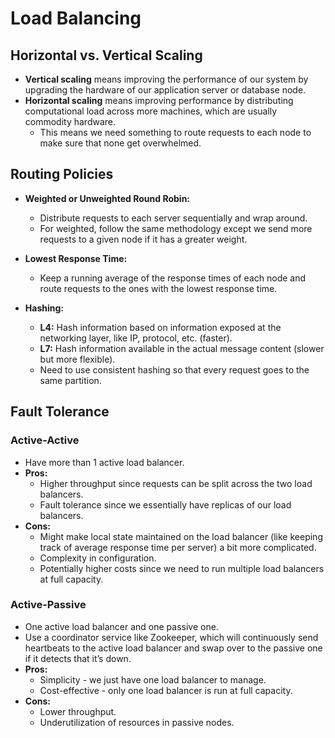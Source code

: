 # Load Balancing

## Horizontal vs. Vertical Scaling

- **Vertical scaling** means improving the performance of our system by upgrading the hardware of our application server or database node.
- **Horizontal scaling** means improving performance by distributing computational load across more machines, which are usually commodity hardware.
  - This means we need something to route requests to each node to make sure that none get overwhelmed.

## Routing Policies

- **Weighted or Unweighted Round Robin:**

  - Distribute requests to each server sequentially and wrap around.
  - For weighted, follow the same methodology except we send more requests to a given node if it has a greater weight.

- **Lowest Response Time:**

  - Keep a running average of the response times of each node and route requests to the ones with the lowest response time.

- **Hashing:**
  - **L4:** Hash information based on information exposed at the networking layer, like IP, protocol, etc. (faster).
  - **L7:** Hash information available in the actual message content (slower but more flexible).
  - Need to use consistent hashing so that every request goes to the same partition.

## Fault Tolerance

### Active-Active

- Have more than 1 active load balancer.
- **Pros:**
  - Higher throughput since requests can be split across the two load balancers.
  - Fault tolerance since we essentially have replicas of our load balancers.
- **Cons:**
  - Might make local state maintained on the load balancer (like keeping track of average response time per server) a bit more complicated.
  - Complexity in configuration.
  - Potentially higher costs since we need to run multiple load balancers at full capacity.

### Active-Passive

- One active load balancer and one passive one.
- Use a coordinator service like Zookeeper, which will continuously send heartbeats to the active load balancer and swap over to the passive one if it detects that it’s down.
- **Pros:**
  - Simplicity - we just have one load balancer to manage.
  - Cost-effective - only one load balancer is run at full capacity.
- **Cons:**
  - Lower throughput.
  - Underutilization of resources in passive nodes.
